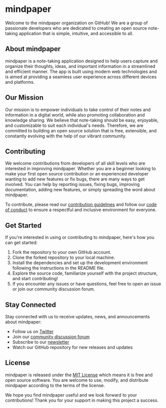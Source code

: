 # mindpaper

Welcome to the mindpaper organization on GitHub! We are a group of passionate developers who are dedicated to creating an open source note-taking application that is simple, intuitive, and accessible to all.

## About mindpaper

mindpaper is a note-taking application designed to help users capture and organize their thoughts, ideas, and important information in a streamlined and efficient manner. The app is built using modern web technologies and is aimed at providing a seamless user experience across different devices and platforms.

## Our Mission

Our mission is to empower individuals to take control of their notes and information in a digital world, while also promoting collaboration and knowledge sharing. We believe that note-taking should be easy, enjoyable, and customizable to suit each individual's needs. Therefore, we are committed to building an open source solution that is free, extensible, and constantly evolving with the help of our vibrant community.

## Contributing

We welcome contributions from developers of all skill levels who are interested in improving mindpaper. Whether you are a beginner looking to make your first open source contribution or an experienced developer wanting to add new features or fix bugs, there are many ways to get involved. You can help by reporting issues, fixing bugs, improving documentation, adding new features, or simply spreading the word about mindpaper.

To contribute, please read our [contribution guidelines](CONTRIBUTING.md) and follow our [code of conduct](CODE_OF_CONDUCT.md) to ensure a respectful and inclusive environment for everyone.

## Get Started

If you're interested in using or contributing to mindpaper, here's how you can get started:

1. Fork the repository to your own GitHub account.
2. Clone the forked repository to your local machine.
3. Install the dependencies and set up the development environment following the instructions in the README file.
4. Explore the source code, familiarize yourself with the project structure, and start contributing!
5. If you encounter any issues or have questions, feel free to open an issue or join our community discussion forum.

## Stay Connected

Stay connected with us to receive updates, news, and announcements about mindpaper:

- Follow us on [Twitter](https://twitter.com/mindpaper)
- Join our [community discussion forum](https://forum.mindpaper.org)
- Subscribe to our [newsletter](https://mindpaper.org/newsletter)
- Watch our GitHub repository for new releases and updates

## License

mindpaper is released under the [MIT License](LICENSE) which means it is free and open source software. You are welcome to use, modify, and distribute mindpaper according to the terms of the license.

We hope you find mindpaper useful and we look forward to your contributions! Thank you for your support in making this project a success.
